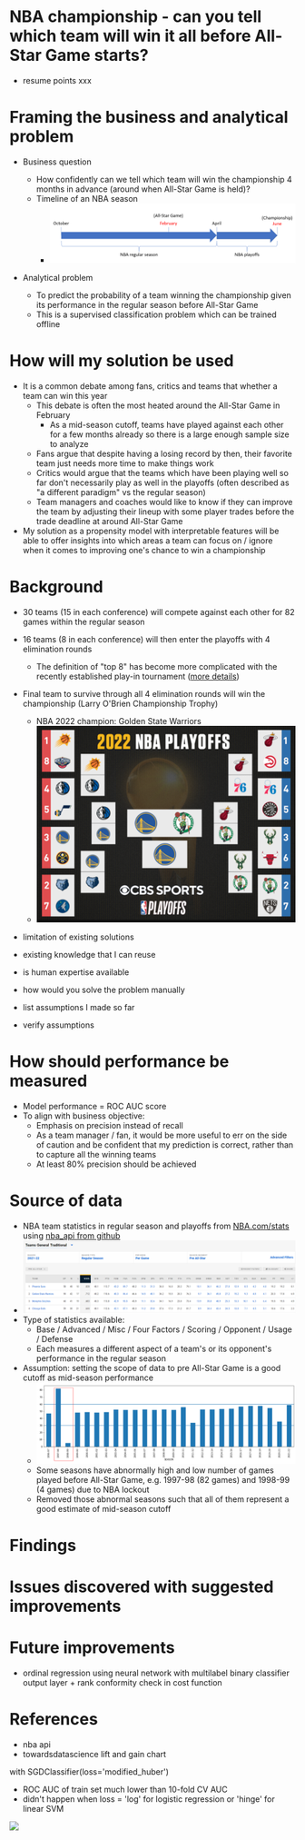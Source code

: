 # NBA championship - can you tell which team will win it all before All-Star Game starts?
- resume points xxx


# Framing the business and analytical problem
- Business question
  - How confidently can we tell which team will win the championship 4 months in advance (around when All-Star Game is held)?
  - Timeline of an NBA season
    - <img src="../data/image/2022-09-11-14-37-33.png">

- Analytical problem
  - To predict the probability of a team winning the championship given its performance in the regular season before All-Star Game
  - This is a supervised classification problem which can be trained offline

# How will my solution be used
- It is a common debate among fans, critics and teams that whether a team can win this year
  - This debate is often the most heated around the All-Star Game in February
    - As a mid-season cutoff, teams have played against each other for a few months already so there is a large enough sample size to analyze
  - Fans argue that despite having a losing record by then, their favorite team just needs more time to make things work
  - Critics would argue that the teams which have been playing well so far don't necessarily play as well in the playoffs (often described as "a different paradigm" vs the regular season)
  - Team managers and coaches would like to know if they can improve the team by adjusting their lineup with some player trades before the trade deadline at around All-Star Game
- My solution as a propensity model with interpretable features will be able to offer insights into which areas a team can focus on / ignore when it comes to improving one's chance to win a championship

# Background
  
- 30 teams (15 in each conference) will compete against each other for 82 games within the regular season
- 16 teams (8 in each conference) will then enter the playoffs with 4 elimination rounds
  - The definition of "top 8" has become more complicated with the recently established play-in tournament ([more details](https://www.nba.com/news/nba-play-in-tournament))
- Final team to survive through all 4 elimination rounds will win the championship (Larry O'Brien Championship Trophy)
  - NBA 2022 champion: Golden State Warriors
  - <img src="../data/image/2022-09-11-14-19-57.png">



- limitation of existing solutions


- existing knowledge that I can reuse
- is human expertise available
- how would you solve the problem manually
- list assumptions I made so far
- verify assumptions

# How should performance be measured
- Model performance = ROC AUC score
- To align with business objective: 
  - Emphasis on precision instead of recall
  - As a team manager / fan, it would be more useful to err on the side of caution and be confident that my prediction is correct, rather than to capture all the winning teams
  - At least 80% precision should be achieved

# Source of data
- NBA team statistics in regular season and playoffs from [NBA.com/stats](https://www.nba.com/stats/teams/traditional/?sort=W_PCT&dir=-1&Season=2021-22&SeasonType=Regular%20Season&SeasonSegment=Pre%20All-Star) using [nba_api from github](https://github.com/swar/nba_api/blob/master/docs/nba_api/stats/endpoints/leaguedashteamstats.md)
- <img src="../data/image/2022-09-12-14-53-32.png">
- Type of statistics available: 
  - Base / Advanced / Misc / Four Factors / Scoring / Opponent / Usage / Defense
  - Each measures a different aspect of a team's or its opponent's performance in the regular season
- Assumption: setting the scope of data to pre All-Star Game is a good cutoff as mid-season performance
  - <img src="../data/image/2022-09-12-15-06-12.png">
  - Some seasons have abnormally high and low number of games played before All-Star Game, e.g. 1997-98 (82 games) and 1998-99 (4 games) due to NBA lockout
  - Removed those abnormal seasons such that all of them represent a good estimate of mid-season cutoff

# Findings

# Issues discovered with suggested improvements


# Future improvements
- ordinal regression using neural network with multilabel binary classifier output layer + rank conformity check in cost function

# References
- nba api
- towardsdatascience lift and gain chart

 with SGDClassifier(loss='modified_huber')
- ROC AUC of train set much lower than 10-fold CV AUC
- didn't happen when loss = 'log' for logistic regression or 'hinge' for linear SVM 
<img src="../master/data/image/2022-09-06-13-04-41.png">